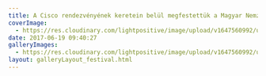 ```yaml
---
title: A Cisco rendezvényének keretein belül megfestettük a Magyar Nemzeti Múzeum homlokzatát.
coverImage:
  - https://res.cloudinary.com/lightpositive/image/upload/v1647560992/uploads/A%20Cisco%20rendezv%C3%A9ny%C3%A9nek%20keretein%20bel%C3%BCl%20megfestett%C3%BCk%20a%20Magyar%20Nemzeti%20M%C3%BAzeum%20homlokzat%C3%A1t./n1-2.jpg
date: 2017-06-19 09:40:27
galleryImages: 
  - https://res.cloudinary.com/lightpositive/image/upload/v1647560992/uploads/A%20Cisco%20rendezv%C3%A9ny%C3%A9nek%20keretein%20bel%C3%BCl%20megfestett%C3%BCk%20a%20Magyar%20Nemzeti%20M%C3%BAzeum%20homlokzat%C3%A1t./n1-2.jpg
layout: galleryLayout_festival.html
---
```

